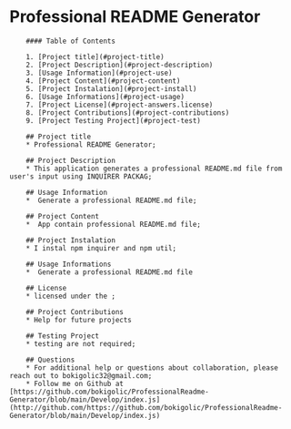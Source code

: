 # Professional README Generator


        #### Table of Contents

        1. [Project title](#project-title)
        2. [Project Description](#project-description)
        3. [Usage Information](#project-use)
        4. [Project Content](#project-content)
        5. [Project Instalation](#project-install)
        6. [Usage Informations](#project-usage)
        7. [Project License](#project-answers.license)
        8. [Project Contributions](#project-contributions)
        9. [Project Testing Project](#project-test)
        
        ## Project title
        * Professional README Generator;

        ## Project Description
        * This application generates a professional README.md file from user's input using INQUIRER PACKAG;

        ## Usage Information
        *  Generate a professional README.md file;

        ## Project Content
        *  App contain professional README.md file;

        ## Project Instalation
        * I instal npm inquirer and npm util;

        ## Usage Informations
        *  Generate a professional README.md file

        ## License
        * licensed under the ;

        ## Project Contributions
        * Help for future projects

        ## Testing Project
        * testing are not required;

        ## Questions
        * For additional help or questions about collaboration, please reach out to bokigolic32@gmail.com;
        * Follow me on Github at [https://github.com/bokigolic/ProfessionalReadme-Generator/blob/main/Develop/index.js](http://github.com/https://github.com/bokigolic/ProfessionalReadme-Generator/blob/main/Develop/index.js)